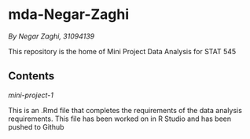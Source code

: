 # mda-Negar-Zaghi
*By Negar Zaghi, 31094139*

This repository is the home of Mini Project Data Analysis for STAT 545

## Contents
_mini-project-1_

This is an .Rmd file that completes the requirements of the data analysis requirements. This file has been worked on in R Studio and has been pushed to Github
